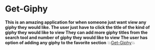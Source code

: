 # Get-Giphy
**This is an amazing application for when someone just want view any giphy they would like.
The user just have to click the title of the kind of giphy they would like to view
They can add more giphy titles from the search tool and number of giphy they would like to view
The user has option of adding any giphy to the favorite section**
:boom:[Get-Giphy](https://mgikanga.github.io/Get-Giphy/):boom:
